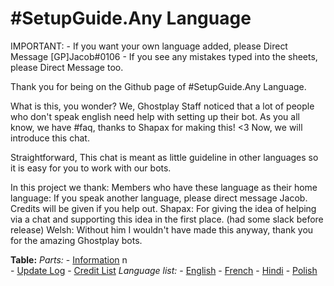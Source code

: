 # #SetupGuide.Any Language

IMPORTANT:
	- If you want your own language added, please Direct Message [GP]Jacob#0106
	- If you see any mistakes typed into the sheets, please Direct Message too.

Thank you for being on the Github page of #SetupGuide.Any Language.

What is this, you wonder?
We, Ghostplay Staff noticed that a lot of people who don't speak english need help with setting up their bot.
As you all know, we have #faq, thanks to Shapax for making this! <3
Now, we will introduce this chat. 

Straightforward, 
This chat is meant as little guideline in other languages so it is easy for you to work with our bots.


In this project we thank:
Members who have these language as their home language:
	If you speak another language, please direct message Jacob. Credits will be given if you help out.
Shapax:
	For giving the idea of helping via a chat and supporting this idea in the first place. (had some slack before release)
Welsh:
	Without him I wouldn't have made this anyway, thank you for the amazing Ghostplay bots.


**Table:**
	*Parts:*
	- [Information](https://github.com/Jacob-Ghostplay/Ghostplay-Setupguide-AnyLanguage/blob/master/README.md) n\
	- [Update Log](https://github.com/Jacob-Ghostplay/Ghostplay-Setupguide-AnyLanguage/blob/master/Credit%20List)
	- [Credit List](https://github.com/Jacob-Ghostplay/Ghostplay-Setupguide-AnyLanguage/blob/master/README.md)
	*Language list:*
	- [English](https://github.com/Jacob-Ghostplay/Ghostplay-Setupguide-AnyLanguage/blob/master/Languages/English)
	- [French](https://github.com/Jacob-Ghostplay/Ghostplay-Setupguide-AnyLanguage/blob/master/Languages/French)
	- [Hindi](https://github.com/Jacob-Ghostplay/Ghostplay-Setupguide-AnyLanguage/blob/master/Languages/Hindi)
	- [Polish](https://github.com/Jacob-Ghostplay/Ghostplay-Setupguide-AnyLanguage/blob/master/Languages/Polish)
